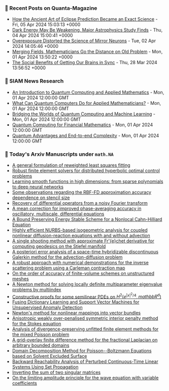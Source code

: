 ### 📝 Recent Posts on Quanta-Magazine
<!-- quanta starts -->
* <a href="https://www.quantamagazine.org/how-the-ancient-art-of-eclipse-prediction-became-an-exact-science-20240405/">How the Ancient Art of Eclipse Prediction Became an Exact Science</a> - Fri, 05 Apr 2024 15:03:13 +0000
* <a href="https://www.quantamagazine.org/dark-energy-may-be-weakening-major-astrophysics-study-finds-20240404/">Dark Energy May Be Weakening, Major Astrophysics Study Finds</a> - Thu, 04 Apr 2024 15:00:41 +0000
* <a href="https://www.quantamagazine.org/overexposure-distorted-the-science-of-mirror-neurons-20240402/">Overexposure Distorted the Science of Mirror Neurons</a> - Tue, 02 Apr 2024 14:05:46 +0000
* <a href="https://www.quantamagazine.org/merging-fields-mathematicians-go-the-distance-on-old-problem-20240401/">Merging Fields, Mathematicians Go the Distance on Old Problem</a> - Mon, 01 Apr 2024 13:50:22 +0000
* <a href="https://www.quantamagazine.org/the-social-benefits-of-getting-our-brains-in-sync-20240328/">The Social Benefits of Getting Our Brains in Sync</a> - Thu, 28 Mar 2024 13:56:52 +0000
<!-- quanta ends -->

### 📝 SIAM News Research
<!-- siam-news starts -->
* <a href="https://sinews.siam.org/Details-Page/an-introduction-to-quantum-computing-and-applied-mathematics">An Introduction to Quantum Computing and Applied Mathematics</a> - Mon, 01 Apr 2024 12:00:00 GMT
* <a href="https://sinews.siam.org/Details-Page/what-can-quantum-computers-do-for-applied-mathematicians">What Can Quantum Computers Do for Applied Mathematicians?</a> - Mon, 01 Apr 2024 12:00:00 GMT
* <a href="https://sinews.siam.org/Details-Page/bridging-the-worlds-of-quantum-computing-and-machine-learning">Bridging the Worlds of Quantum Computing and Machine Learning</a> - Mon, 01 Apr 2024 12:00:00 GMT
* <a href="https://sinews.siam.org/Details-Page/quantum-computing-for-financial-mathematics">Quantum Computing for Financial Mathematics</a> - Mon, 01 Apr 2024 12:00:00 GMT
* <a href="https://sinews.siam.org/Details-Page/quantum-advantages-and-end-to-end-complexity">Quantum Advantages and End-to-end Complexity</a> - Mon, 01 Apr 2024 12:00:00 GMT
<!-- siam-news ends -->

### 📝 Today's Arxiv Manuscripts under ``math.NA``
<!-- arxiv-math-na starts -->
* <a href="https://arxiv.org/abs/2404.03742">A general formulation of reweighted least squares fitting</a>
* <a href="https://arxiv.org/abs/2404.03756">Robust finite element solvers for distributed hyperbolic optimal control problems</a>
* <a href="https://arxiv.org/abs/2404.03761">Learning smooth functions in high dimensions: from sparse polynomials to deep neural networks</a>
* <a href="https://arxiv.org/abs/2404.03793">Some observations regarding the RBF-FD approximation accuracy dependence on stencil size</a>
* <a href="https://arxiv.org/abs/2404.03917">Recovery of differential operators from a noisy Fourier transform</a>
* <a href="https://arxiv.org/abs/2404.03964">A mean correction for improved phase-averaging accuracy in oscillatory, multiscale, differential equations</a>
* <a href="https://arxiv.org/abs/2404.03990">A Bound Preserving Energy Stable Scheme for a Nonlocal Cahn-Hilliard Equation</a>
* <a href="https://arxiv.org/abs/2404.04017">Highly efficient NURBS-based isogeometric analysis for coupled nonlinear diffusion-reaction equations with and without advection</a>
* <a href="https://arxiv.org/abs/2404.04089">A single shooting method with approximate Fr'{e}chet derivative for computing geodesics on the Stiefel manifold</a>
* <a href="https://arxiv.org/abs/2404.04130">A posteriori error analysis of a space-time hybridizable discontinuous Galerkin method for the advection-diffusion problem</a>
* <a href="https://arxiv.org/abs/2404.04145">A robust approach with numerical demonstrations for the inverse scattering problem using a Carleman contraction map</a>
* <a href="https://arxiv.org/abs/2404.04157">On the order of accuracy of finite-volume schemes on unstructured meshes</a>
* <a href="https://arxiv.org/abs/2404.04194">A Newton method for solving locally definite multiparameter eigenvalue problems by multiindex</a>
* <a href="https://arxiv.org/abs/2404.04054">Constructive proofs for some semilinear PDEs on $H^2(e^{|x|^2/4},mathbb{R}^d)$</a>
* <a href="https://arxiv.org/abs/2404.04064">Fusing Dictionary Learning and Support Vector Machines for Unsupervised Anomaly Detection</a>
* <a href="https://arxiv.org/abs/2404.04073">Newton's method for nonlinear mappings into vector bundles</a>
* <a href="https://arxiv.org/abs/2212.03822">Anisotropic weakly over-penalised symmetric interior penalty method for the Stokes equation</a>
* <a href="https://arxiv.org/abs/2306.12722">Analysis of divergence-preserving unfitted finite element methods for the mixed Poisson problem</a>
* <a href="https://arxiv.org/abs/2307.14437">A grid-overlay finite difference method for the fractional Laplacian on arbitrary bounded domains</a>
* <a href="https://arxiv.org/abs/2309.06862">Domain Decomposition Method for Poisson--Boltzmann Equations based on Solvent Excluded Surface</a>
* <a href="https://arxiv.org/abs/2310.19083">Backward Reachability Analysis of Perturbed Continuous-Time Linear Systems Using Set Propagation</a>
* <a href="https://arxiv.org/abs/2403.16896">Inverting the sum of two singular matrices</a>
* <a href="https://arxiv.org/abs/2202.10105">On the limiting amplitude principle for the wave equation with variable coefficients</a>
<!-- arxiv-math-na ends -->
